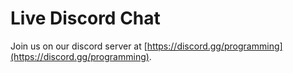 # Live Discord Chat

Join us on our discord server at [https://discord.gg/programming](https://discord.gg/programming).

